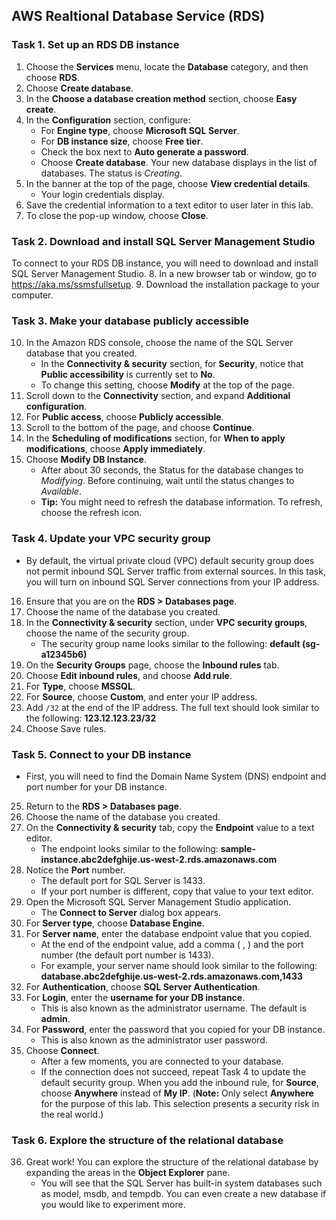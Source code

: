 ## AWS Realtional Database Service (RDS)
### Task 1. Set up an RDS DB instance
1. Choose the **Services** menu, locate the **Database** category, and then choose **RDS**.
2. Choose **Create database**.
3. In the **Choose a database creation method** section, choose **Easy create**.
4. In the **Configuration** section, configure:
   - For **Engine type**, choose **Microsoft SQL Server**.
   - For **DB instance size**, choose **Free tier**.
   - Check the box next to **Auto generate a password**.
   - Choose **Create database**.
Your new database displays in the list of databases. The status is *Creating*.
5. In the banner at the top of the page, choose **View credential details**.
   - Your login credentials display.
6. Save the credential information to a text editor to user later in this lab.
7. To close the pop-up window, choose **Close**.


### Task 2. Download and install SQL Server Management Studio
To connect to your RDS DB instance, you will need to download and install SQL Server Management Studio.
8. In a new browser tab or window, go to https://aka.ms/ssmsfullsetup.
9. Download the installation package to your computer.


### Task 3. Make your database publicly accessible
10. In the Amazon RDS console, choose the name of the SQL Server database that you created.
    - In the **Connectivity & security** section, for **Security**, notice that **Public accessibility** is currently set to **No**.
    - To change this setting, choose **Modify** at the top of the page.
11. Scroll down to the **Connectivity** section, and expand **Additional configuration**.
12. For **Public access**, choose **Publicly accessible**.
13. Scroll to the bottom of the page, and choose **Continue**.
14. In the **Scheduling of modifications** section, for **When to apply modifications**, choose **Apply immediately**.
15. Choose **Modify DB Instance**.
    - After about 30 seconds, the Status for the database changes to *Modifying*. Before continuing, wait until the status changes to *Available*.
    - **Tip:** You might need to refresh the database information. To refresh, choose the refresh icon.


### Task 4. Update your VPC security group
- By default, the virtual private cloud (VPC) default security group does not permit inbound SQL Server traffic from external sources. In this task, you will turn on inbound SQL Server connections from your IP address.
16. Ensure that you are on the **RDS > Databases page**.
17. Choose the name of the database you created.
18. In the **Connectivity & security** section, under **VPC security groups**, choose the name of the security group.
    - The security group name looks similar to the following: **default (sg-a12345b6)**
19. On the **Security Groups** page, choose the **Inbound rules** tab.
20. Choose **Edit inbound rules**, and choose **Add rule**.
21. For **Type**, choose **MSSQL**.
22. For **Source**, choose **Custom**, and enter your IP address.
23. Add `/32` at the end of the IP address. The full text should look similar to the following: **123.12.123.23/32**
24. Choose Save rules.


### Task 5. Connect to your DB instance
- First, you will need to find the Domain Name System (DNS) endpoint and port number for your DB instance.
25. Return to the **RDS > Databases page**.
26. Choose the name of the database you created.
27. On the **Connectivity & security** tab, copy the **Endpoint** value to a text editor.
    - The endpoint looks similar to the following: **sample-instance.abc2defghije.us-west-2.rds.amazonaws.com**
28. Notice the **Port** number.
    - The default port for SQL Server is 1433.
    - If your port number is different, copy that value to your text editor.
29. Open the Microsoft SQL Server Management Studio application.
    - The **Connect to Server** dialog box appears.
30. For **Server type**, choose **Database Engine**.
31. For **Server name**, enter the database endpoint value that you copied.
    - At the end of the endpoint value, add a comma ( , ) and the port number (the default port number is 1433).
    - For example, your server name should look similar to the following: **database.abc2defghije.us-west-2.rds.amazonaws.com,1433**
32. For **Authentication**, choose **SQL Server Authentication**.
33. For **Login**, enter the **username for your DB instance**.
    - This is also known as the administrator username. The default is **admin**.
34. For **Password**, enter the password that you copied for your DB instance.
    - This is also known as the administrator user password.
35. Choose **Connect**.
    - After a few moments, you are connected to your database.
    - If the connection does not succeed, repeat Task 4 to update the default security group. When you add the inbound rule, for **Source**, choose **Anywhere** instead of **My IP**. (**Note:** Only select **Anywhere** for the purpose of this lab. This selection presents a security risk in the real world.)


### Task 6. Explore the structure of the relational database
36. Great work! You can explore the structure of the relational database by expanding the areas in the **Object Explorer** pane.
    - You will see that the SQL Server has built-in system databases such as model, msdb, and tempdb. You can even create a new database if you would like to experiment more.
